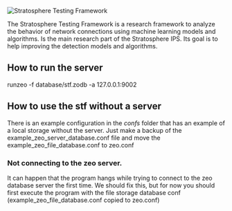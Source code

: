 ![Stratosphere Testing Framework](http://)

The Stratosphere Testing Framework is a research framework to analyze the behavior of network connections using machine learning models and algorithms. Is the main research part of the Stratosphere IPS. Its goal is to help improving the detection models and algorithms.


## How to run the server
runzeo -f database/stf.zodb -a 127.0.0.1:9002

## How to use the stf without a server
There is an example configuration in the _confs_ folder that has an example of a local storage without the server. Just make a backup of the example_zeo_server_database.conf file and move the example_zeo_file_database.conf to zeo.conf

### Not connecting to the zeo server.
It can happen that the program hangs while trying to connect to the zeo database server the first time. We should fix this, but for now you should first execute the program with the file storage database conf (example_zeo_file_database.conf copied to zeo.conf)
